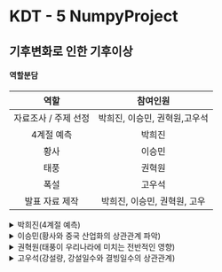 # KDT - 5 NumpyProject

## 기후변화로 인한 기후이상
  

  
#### 역할분담

역할|참여인원
:---:|:---:
자료조사 / 주제 선정 | 박희진, 이승민, 권혁원,고우석
4계절 예측 | 박희진
황사 | 이승민
태풍 | 권혁원
폭설 | 고우석
발표 자료 제작 | 박희진, 이승민, 권혁원, 고우

<details>
  <summary>
    박희진(4계절 예측)
  </summary>

</details>

<details>
  <summary>
    이승민(황사와 중국 산업화의 상관관계 파악)
  </summary>

</details>

<details>
  <summary>
    권혁원(태풍이 우리나라에 미치는 전반적인 영향)
  </summary>

</details>

<details>
  <summary>
    고우석(강설량, 강설일수와 결빙일수의 상관관계)
  </summary>
